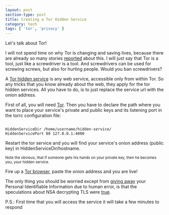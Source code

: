 ```yaml
---
layout: post
section-type: post
title: Creating a Tor Hidden Service
category: tech
tags: [ 'tor', 'privacy' ]
---
```


Let's talk about Tor!

I will not spend time on why Tor is changing and saving lives, because there
are already so many stories <a href="https://www.torproject.org/about/torusers.html.en" target="blank">reported</a>
about this. I will just say that Tor is a tool, just like a screwdriver is a tool.
And screwdrivers can be used for screwing screws, but also for hurting people.
Would you ban screwdrivers?

A <a href="https://www.torproject.org/docs/hidden-services.html.en" target="blank">Tor hidden service</a>
is any web service, accessible only from within Tor.
So any tricks that you know already about the web, they apply for the tor hidden services.
All you have to do, is to just replace the service url with the onion address.

First of all, you will need <a href="https://www.torproject.org/docs/installguide.html.en" target="blank">Tor</a>.
Then you have to declare the path where you want to place your service's private and public keys
and its listening port in the torrc configuration file:

<pre><code data-trim class="bash">
HiddenServiceDir /home/username/hidden-service/
HiddenServicePort 80 127.0.0.1:4000
</code></pre>

Restart the tor service and you will find your service's onion address (public key) in HiddenServiceDir/hostname.

<small>Note the obvious, that if someone gets his hands on your private key, then he becomes you, your hidden service.</small>

Fire up a <a href="https://www.torproject.org/projects/torbrowser.html.en" target="blank">
Tor browser</a>, paste the onion address and you are live!

The only thing you should be worried except from <a href="https://www.youtube.com/watch?v=7G1LjQSYM5Q" target="blank">giving away</a>
 your Personal Identifiable Information due to human error, is that the speculations about NSA decrypting TLS were
<a href="https://www.schneier.com/blog/archives/2015/05/the_logjam_and_.html" target="blank">true</a>.

P.S.: First time that you will access the service it will take a few minutes to respond
